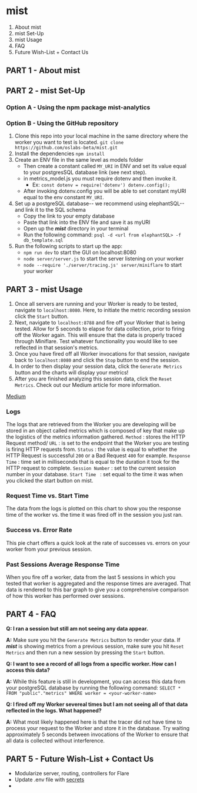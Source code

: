 # mist

1. About mist
2. mist Set-Up
3. mist Usage
4. FAQ
5. Future Wish-List + Contact Us

## PART 1 - About mist


## PART 2 - mist Set-Up

### Option A - Using the npm package mist-analytics


### Option B - Using the GitHub repository

1. Clone this repo into your local machine in the same directory where the worker you want to test is located. `git clone https://github.com/oslabs-beta/mist.git`
2. Install the dependencies `npm install`
3. Create an ENV file in the same level as models folder
    - Then create a constant called `MY_URI` in ENV and set its value equal to your postgresSQL database link (see next step).
    - in metrics_model.js you must require dotenv and then invoke it.
      - Ex: `const dotenv = require('dotenv') dotenv.config();`
    - After invoking dotenv.config you will be able to set constant myURI equal to the env constant `MY_URI`.
4. Set up a postgreSQL database-- we recommend using elephantSQL-- and link it to the SQL schema
    - Copy the link to your empty database
    - Paste that link into the ENV file and save it as myURI
    - Open up the ***mist*** directory in your terminal
    - Run the following command: `psql -d <url from elephantSQL> -f db_template.sql`
5. Run the following scripts to start up the app:
    - `npm run dev` to start the GUI on localhost:8080
    - `node server/server.js` to start the server listening on your worker
    - `node --require './server/tracing.js' server/miniflare` to start your worker

## PART 3 - mist Usage
1. Once all servers are running and your Worker is ready to be tested, navigate to `localhost:8080`. Here, to initiate the metric recording session click the `Start` button.
2. Next, navigate to `localhost:8788` and fire off your Worker that is being tested. Allow for 5 seconds to elapse for data collection, prior to firing off the Worker again. This will ensure that the data is properly traced through Miniflare. Test whatever functionality you would like to see reflected in that session's metrics.
3. Once you have fired off all Worker invocations for that session, navigate back to `localhost:8080` and click the `Stop` button to end the session. 
4. In order to then display your session data, click the `Generate Metrics` button and the charts will display your metrics!
5. After you are finished analyzing this session data, click the `Reset Metrics`.
Check out our Medium article for more information.

[Medium](https://mistanalytics.com/)
### Logs
The logs that are retrieved from the Worker you are developing will be stored in an object called metrics which is composed of key that make up the logistics of the metrics information gathered.
`Method` : stores the HTTP Request method/
`URL` : is set to the endpoint that the Worker you are testing is firing HTTP requests from.
`Status` : the value is equal to whether the HTTP Request is successful `200` or a Bad Request `400` for example. 
`Response Time` : time set in milliseconds that is equal to the duration it took for the HTTP request to complete.
`Session Number` : set to the current session number in your database.
`Start Time ` : set equal to the time it was when you clicked the start button on mist.
### Request Time vs. Start Time
The data from the logs is plotted on this chart to show you the response time of the worker vs. the time it was fired off in the session you just ran.
### Success vs. Error Rate
This pie chart offers a quick look at the rate of successes vs. errors on your worker from your previous session.

### Past Sessions Average Response Time
When you fire off a worker, data from the last 5 sessions in which you tested that worker is aggregated and the response times are averaged. That data is rendered to this bar graph to give you a comprehensive comparison of how this worker has performed over sessions.


## PART 4 - FAQ

**Q: I ran a session but still am not seeing any data appear.**

**A:** Make sure you hit the `Generate Metrics` button to render your data. If ***mist*** is showing metrics from a previous session, make sure you hit `Reset Metrics` and then run a new session by pressing the  `Start` button.


**Q: I want to see a record of all logs from a specific worker. How can I access this data?**

**A:** While this feature is still in development, you can access this data from your postgreSQL database by running the following command:
    `SELECT * FROM "public"."metrics" WHERE worker = <your-worker-name>`
    

**Q: I fired off my Worker severeal times but I am not seeing all of that data reflected in the logs. What happened?**

**A:** What most likely happened here is that the tracer did not have time to process your request to the Worker and store it in the database. Try waiting approximately 5 seconds between invocations of the Worker to ensure that all data is collected without interference.



## PART 5 - Future Wish-List + Contact Us

- Modularize server, routing, controllers for Flare
- Update .env file with [secrets](https://towardsdatascience.com/keep-your-code-secure-by-using-environment-variables-and-env-files-4688a70ea286)
-
